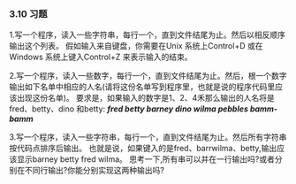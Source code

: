 ### 3.10 习题
1.写一个程序，读入一些字符串，每行一个，直到文件结尾为止。然后以相反顺序输出这个列表。
假如输入来自键盘，你需要在Unix 系统上Control+D 或在Windows 系统上键入Control+Z 来表示输入的结束。  

2.写一个程序，读入一些数字，每行一个，直到文件结尾为止。然后，根一个数字输出如下名单中相应的人名(请将这份名单写到程序里，也就是说的程序代码里应该出现这份名单)。
要求是，如果输入的数字是1、2、4禾那么输出的人名将是fred、betty、dino 和betty:
***fred betty barney dino wilma pebbles bamm-bamm***

3.写一个程序，读入一些字符串，每行一个，直到文件结尾为止。然后所有字符串按代码点排序后输出。
也就是说，如果键入的是fred、barrwilma、betty,输出应该显示barney betty fred wilma。
思考一下,所有串可以并在一行输出吗?或者分别在不同行输出?你能分别实现这两种输出吗?